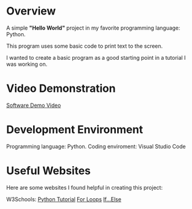# Overview

A simple **"Hello World"** project in my favorite programming language: Python.

This program uses some basic code to print text to the screen.

I wanted to create a basic program as a good starting point in a tutorial I was working on.

# Video Demonstration

[Software Demo Video](http://youtube.link.goes.here)

# Development Environment

Programming language: Python.
Coding enviroment: Visual Studio Code


# Useful Websites

Here are some websites I found helpful in creating this project:

W3Schools:
    [Python Tutorial](https://www.w3schools.com/python/default.asp)
    [For Loops](https://www.w3schools.com/python/python_for_loops.asp)
    [If...Else](https://www.w3schools.com/python/python_conditions.asp)

